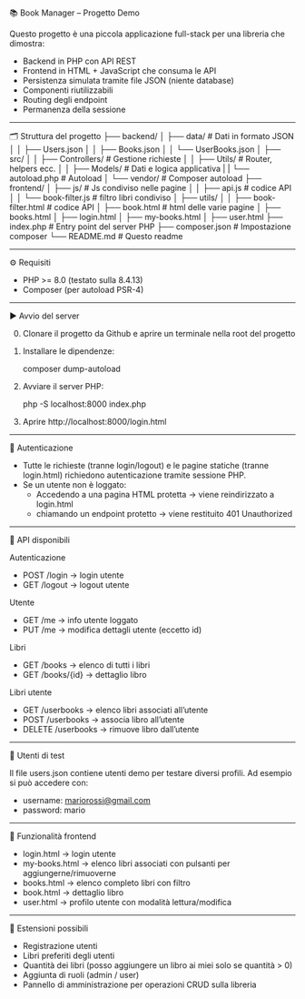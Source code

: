 📚 Book Manager – Progetto Demo

Questo progetto è una piccola applicazione full-stack per una libreria che dimostra: 
- Backend in PHP con API REST 
- Frontend in HTML + JavaScript che consuma le API 
- Persistenza simulata tramite file JSON (niente database)
- Componenti riutilizzabili
- Routing degli endpoint
- Permanenza della sessione

------------------------------------------------------------------------

🗂 Struttura del progetto
    ├── backend/
    │   ├── data/               # Dati in formato JSON
    │   │   ├── Users.json
    │   │   ├── Books.json
    │   │   └── UserBooks.json
    │   ├── src/
    │   │   ├── Controllers/    # Gestione richieste
    │   │   ├── Utils/          # Router, helpers ecc.
    │   │   ├── Models/         # Dati e logica applicativa
    |   |   └── autoload.php    # Autoload
    │   └── vendor/             # Composer autoload
    ├── frontend/
    │   ├── js/                 # Js condiviso nelle pagine
    │   │   ├── api.js          # codice API
    │   │   └── book-filter.js  # filtro libri condiviso
    │   ├── utils/
    │   │   ├── book-filter.html # codice API
    │   ├── book.html            # html delle varie pagine
    │   ├── books.html
    │   ├── login.html
    │   ├── my-books.html
    │   ├── user.html
    ├── index.php               # Entry point del server PHP
    ├── composer.json           # Impostazione composer
    └── README.md               # Questo readme

------------------------------------------------------------------------

⚙️ Requisiti

-   PHP >= 8.0 (testato sulla 8.4.13)
-   Composer (per autoload PSR-4)

------------------------------------------------------------------------

▶️ Avvio del server

0. Clonare il progetto da Github e aprire un terminale nella root del progetto

1.  Installare le dipendenze:

    composer dump-autoload

2.  Avviare il server PHP:

    php -S localhost:8000 index.php

3.  Aprire http://localhost:8000/login.html

------------------------------------------------------------------------

🔐 Autenticazione

- Tutte le richieste (tranne login/logout) e le pagine statiche (tranne login.html) richiedono autenticazione tramite sessione PHP.
- Se un utente non è loggato:
    -   Accedendo a una pagina HTML protetta → viene reindirizzato a login.html
    -   chiamando un endpoint protetto → viene restituito 401 Unauthorized

------------------------------------------------------------------------

📡 API disponibili

Autenticazione

-   POST /login → login utente
-   GET /logout → logout utente

Utente

-   GET /me → info utente loggato
-   PUT /me → modifica dettagli utente (eccetto id)

Libri

-   GET /books → elenco di tutti i libri
-   GET /books/{id} → dettaglio libro

Libri utente

-   GET /userbooks → elenco libri associati all’utente
-   POST /userbooks → associa libro all’utente
-   DELETE /userbooks → rimuove libro dall’utente

------------------------------------------------------------------------

🧪 Utenti di test

Il file users.json contiene utenti demo per testare diversi profili.
Ad esempio si può accedere con:
- username: mariorossi@gmail.com
- password: mario

------------------------------------------------------------------------

📖 Funzionalità frontend

-   login.html → login utente
-   my-books.html → elenco libri associati con pulsanti per aggiungerne/rimuoverne
-   books.html → elenco completo libri con filtro
-   book.html → dettaglio libro
-   user.html → profilo utente con modalità lettura/modifica

------------------------------------------------------------------------

🚀 Estensioni possibili

-   Registrazione utenti
-   Libri preferiti degli utenti
-   Quantità dei libri (posso aggiungere un libro ai miei solo se quantità > 0)
-   Aggiunta di ruoli (admin / user)
-   Pannello di amministrazione per operazioni CRUD sulla libreria